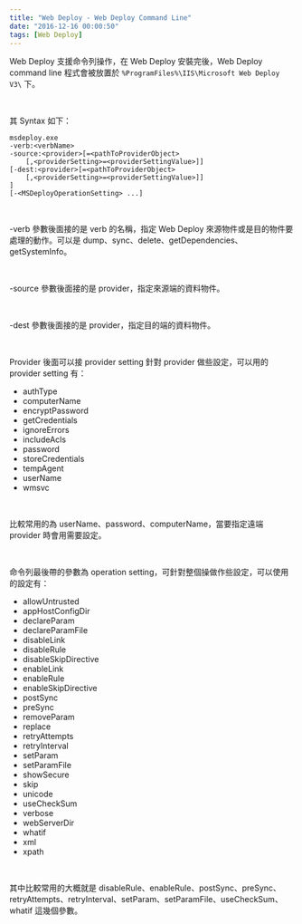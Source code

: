 ```yaml
---
title: "Web Deploy - Web Deploy Command Line"
date: "2016-12-16 00:00:50"
tags: [Web Deploy]
---
```



Web Deploy 支援命令列操作，在 Web Deploy 安裝完後，Web Deploy command line 程式會被放置於 `%ProgramFiles%\IIS\Microsoft Web Deploy V3\` 下。  

<!-- More -->

<br/>


其 Syntax 如下：  

    msdeploy.exe 
	-verb:<verbName>              
	-source:<provider>[=<pathToProviderObject>                       
		[,<providerSetting>=<providerSettingValue>]]              
	[-dest:<provider>[=<pathToProviderObject>                       
		[,<providerSetting>=<providerSettingValue>]]              
	]              
	[-<MSDeployOperationSetting> ...]

<br/>


-verb 參數後面接的是 verb 的名稱，指定 Web Deploy 來源物件或是目的物件要處理的動作。可以是 dump、sync、delete、getDependencies、getSystemInfo。  

<br/>


-source 參數後面接的是 provider，指定來源端的資料物件。    

<br/>


-dest 參數後面接的是 provider，指定目的端的資料物件。  

<br/>


Provider 後面可以接 provider setting 針對 provider 做些設定，可以用的 provider setting 有：  

- authType
- computerName
- encryptPassword
- getCredentials
- ignoreErrors
- includeAcls
- password
- storeCredentials
- tempAgent
- userName
- wmsvc

<br/>


比較常用的為 userName、password、computerName，當要指定遠端 provider 時會用需要設定。  

<br/>


命令列最後帶的參數為 operation setting，可針對整個操做作些設定，可以使用的設定有：  

- allowUntrusted
- appHostConfigDir
- declareParam
- declareParamFile
- disableLink
- disableRule
- disableSkipDirective
- enableLink
- enableRule
- enableSkipDirective
- postSync
- preSync
- removeParam
- replace
- retryAttempts
- retryInterval
- setParam
- setParamFile
- showSecure
- skip
- unicode
- useCheckSum
- verbose
- webServerDir
- whatif
- xml
- xpath

<br/>


其中比較常用的大概就是 disableRule、enableRule、postSync、preSync、retryAttempts、retryInterval、setParam、setParamFile、useCheckSum、whatif 這幾個參數。  
